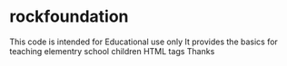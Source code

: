 # rockfoundation
This code is intended for Educational use only
It provides the basics for teaching elementry school children HTML tags
Thanks

